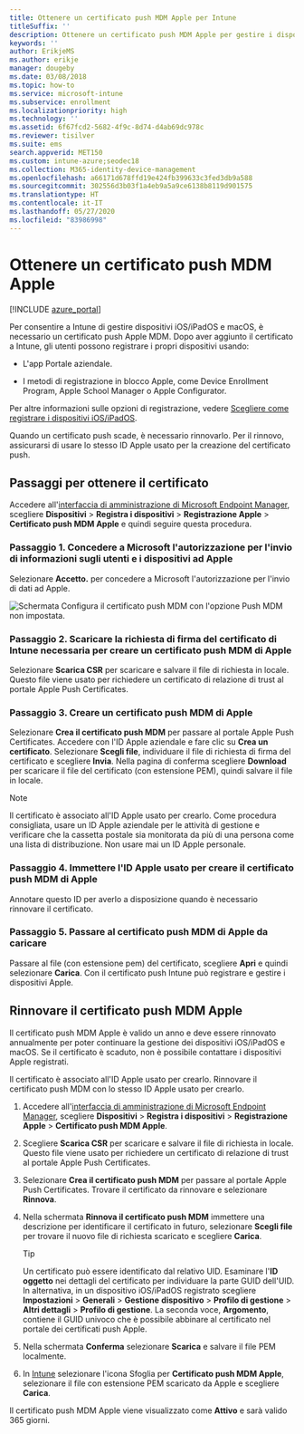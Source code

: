 ```yaml
---
title: Ottenere un certificato push MDM Apple per Intune
titleSuffix: ''
description: Ottenere un certificato push MDM Apple per gestire i dispositivi iOS/iPadOS con Intune.
keywords: ''
author: ErikjeMS
ms.author: erikje
manager: dougeby
ms.date: 03/08/2018
ms.topic: how-to
ms.service: microsoft-intune
ms.subservice: enrollment
ms.localizationpriority: high
ms.technology: ''
ms.assetid: 6f67fcd2-5682-4f9c-8d74-d4ab69dc978c
ms.reviewer: tisilver
ms.suite: ems
search.appverid: MET150
ms.custom: intune-azure;seodec18
ms.collection: M365-identity-device-management
ms.openlocfilehash: a66171d678ffd19e424fb399633c3fed3db9a588
ms.sourcegitcommit: 302556d3b03f1a4eb9a5a9ce6138b8119d901575
ms.translationtype: HT
ms.contentlocale: it-IT
ms.lasthandoff: 05/27/2020
ms.locfileid: "83986998"
---
```

# <a name="get-an-apple-mdm-push-certificate"></a>Ottenere un certificato push MDM Apple

[!INCLUDE [azure_portal](../includes/azure_portal.md)]

Per consentire a Intune di gestire dispositivi iOS/iPadOS e macOS, è necessario un certificato push Apple MDM. Dopo aver aggiunto il certificato a Intune, gli utenti possono registrare i propri dispositivi usando:

- L'app Portale aziendale.

- I metodi di registrazione in blocco Apple, come Device Enrollment Program, Apple School Manager o Apple Configurator.

Per altre informazioni sulle opzioni di registrazione, vedere [Scegliere come registrare i dispositivi iOS/iPadOS](ios-enroll.md).

Quando un certificato push scade, è necessario rinnovarlo. Per il rinnovo, assicurarsi di usare lo stesso ID Apple usato per la creazione del certificato push.


## <a name="steps-to-get-your-certificate"></a>Passaggi per ottenere il certificato
Accedere all'[interfaccia di amministrazione di Microsoft Endpoint Manager](https://go.microsoft.com/fwlink/?linkid=2109431), scegliere **Dispositivi** > **Registra i dispositivi** > **Registrazione Apple** > **Certificato push MDM Apple** e quindi seguire questa procedura.

### <a name="step-1-grant-microsoft-permission-to-send-user-and-device-information-to-apple"></a>Passaggio 1. Concedere a Microsoft l'autorizzazione per l'invio di informazioni sugli utenti e i dispositivi ad Apple
Selezionare **Accetto.** per concedere a Microsoft l'autorizzazione per l'invio di dati ad Apple.

![Schermata Configura il certificato push MDM con l'opzione Push MDM non impostata.](./media/apple-mdm-push-certificate-get/create-mdm-push-certificate.png)

### <a name="step-2-download-the-intune-certificate-signing-request-required-to-create-an-apple-mdm-push-certificate"></a>Passaggio 2. Scaricare la richiesta di firma del certificato di Intune necessaria per creare un certificato push MDM di Apple
Selezionare **Scarica CSR** per scaricare e salvare il file di richiesta in locale. Questo file viene usato per richiedere un certificato di relazione di trust al portale Apple Push Certificates.

### <a name="step-3-create-an-apple-mdm-push-certificate"></a>Passaggio 3. Creare un certificato push MDM di Apple
Selezionare **Crea il certificato push MDM** per passare al portale Apple Push Certificates. Accedere con l'ID Apple aziendale e fare clic su **Crea un certificato**. Selezionare **Scegli file**, individuare il file di richiesta di firma del certificato e scegliere **Invia**. Nella pagina di conferma scegliere **Download** per scaricare il file del certificato (con estensione PEM), quindi salvare il file in locale.

> [!NOTE]
> Il certificato è associato all'ID Apple usato per crearlo. Come procedura consigliata, usare un ID Apple aziendale per le attività di gestione e verificare che la cassetta postale sia monitorata da più di una persona come una lista di distribuzione. Non usare mai un ID Apple personale.

### <a name="step-4-enter-the-apple-id-used-to-create-your-apple-mdm-push-certificate"></a>Passaggio 4. Immettere l'ID Apple usato per creare il certificato push MDM di Apple
Annotare questo ID per averlo a disposizione quando è necessario rinnovare il certificato.

### <a name="step-5-browse-to-your-apple-mdm-push-certificate-to-upload"></a>Passaggio 5. Passare al certificato push MDM di Apple da caricare
Passare al file (con estensione pem) del certificato, scegliere **Apri** e quindi selezionare **Carica**. Con il certificato push Intune può registrare e gestire i dispositivi Apple.

## <a name="renew-apple-mdm-push-certificate"></a>Rinnovare il certificato push MDM Apple
Il certificato push MDM Apple è valido un anno e deve essere rinnovato annualmente per poter continuare la gestione dei dispositivi iOS/iPadOS e macOS. Se il certificato è scaduto, non è possibile contattare i dispositivi Apple registrati.

Il certificato è associato all'ID Apple usato per crearlo. Rinnovare il certificato push MDM con lo stesso ID Apple usato per crearlo.

1. Accedere all'[interfaccia di amministrazione di Microsoft Endpoint Manager](https://go.microsoft.com/fwlink/?linkid=2109431), scegliere **Dispositivi** > **Registra i dispositivi** > **Registrazione Apple** > **Certificato push MDM Apple**.
2. Scegliere **Scarica CSR** per scaricare e salvare il file di richiesta in locale. Questo file viene usato per richiedere un certificato di relazione di trust al portale Apple Push Certificates.
3. Selezionare **Crea il certificato push MDM** per passare al portale Apple Push Certificates. Trovare il certificato da rinnovare e selezionare **Rinnova**.
4. Nella schermata **Rinnova il certificato push MDM** immettere una descrizione per identificare il certificato in futuro, selezionare **Scegli file** per trovare il nuovo file di richiesta scaricato e scegliere **Carica**.
   > [!TIP]
   > Un certificato può essere identificato dal relativo UID. Esaminare l'**ID oggetto** nei dettagli del certificato per individuare la parte GUID dell'UID. In alternativa, in un dispositivo iOS/iPadOS registrato scegliere **Impostazioni** > **Generali** > **Gestione** **dispositivo** > **Profilo di gestione** > **Altri dettagli** > **Profilo di gestione**. La seconda voce, **Argomento**, contiene il GUID univoco che è possibile abbinare al certificato nel portale dei certificati push Apple.
 
6. Nella schermata **Conferma** selezionare **Scarica** e salvare il file PEM localmente.
7. In [Intune](https://go.microsoft.com/fwlink/?linkid=2090973) selezionare l'icona Sfoglia per **Certificato push MDM Apple**, selezionare il file con estensione PEM scaricato da Apple e scegliere **Carica**.

Il certificato push MDM Apple viene visualizzato come **Attivo** e sarà valido 365 giorni.
